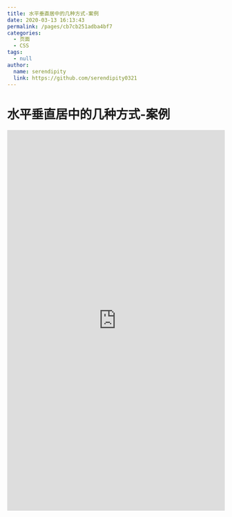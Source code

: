 ```yaml
---
title: 水平垂直居中的几种方式-案例
date: 2020-03-13 16:13:43
permalink: /pages/cb7cb251adba4bf7
categories: 
  - 页面
  - CSS
tags: 
  - null
author: 
  name: serendipity
  link: https://github.com/serendipity0321
---
```

# 水平垂直居中的几种方式-案例

<iframe height="880" style="width: 100%;" scrolling="no" title="水平垂直居中的几种方式" src="https://codepen.io/serendipity0321/embed/poJLeYv?height=880&theme-id=light&default-tab=result" frameborder="no" allowtransparency="true" allowfullscreen="true">
  See the Pen <a href='https://codepen.io/serendipity0321/pen/poJLeYv'>水平垂直居中的几种方式</a> by serendipity0321
  (<a href='https://codepen.io/serendipity0321'>@serendipity0321</a>) on <a href='https://codepen.io'>CodePen</a>.
</iframe>

